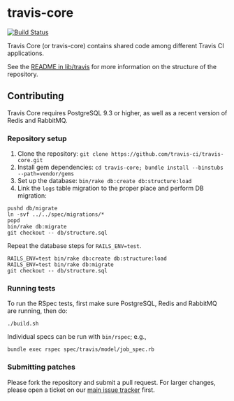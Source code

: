 # travis-core

[![Build Status](https://api.travis-ci.org/travis-ci/travis-core.png?branch=master)](https://travis-ci.org/travis-ci/travis-core)

Travis Core (or travis-core) contains shared code among different Travis CI applications.

See the [README in lib/travis](lib/travis) for more information on the structure of the repository.

## Contributing

Travis Core requires PostgreSQL 9.3 or higher, as well as a recent version of Redis and RabbitMQ.

### Repository setup

1. Clone the repository: `git clone https://github.com/travis-ci/travis-core.git`
1. Install gem dependencies: `cd travis-core; bundle install --binstubs --path=vendor/gems`
1. Set up the database: `bin/rake db:create db:structure:load`
1. Link the `logs` table migration to the proper place and perform DB migration:
```sh-session
pushd db/migrate
ln -svf ../../spec/migrations/*
popd
bin/rake db:migrate
git checkout -- db/structure.sql
```

Repeat the database steps for `RAILS_ENV=test`.
```sh-session
RAILS_ENV=test bin/rake db:create db:structure:load
RAILS_ENV=test bin/rake db:migrate
git checkout -- db/structure.sql
```

### Running tests

To run the RSpec tests, first make sure PostgreSQL, Redis and
RabbitMQ are running, then do:

```
./build.sh
```

Individual specs can be run with `bin/rspec`; e.g.,

```
bundle exec rspec spec/travis/model/job_spec.rb
```

### Submitting patches

Please fork the repository and submit a pull request. For larger changes, please open a ticket on our [main issue tracker](https://github.com/travis-ci/travis-ci/issues) first.

